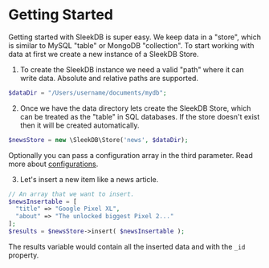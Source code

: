 <!--METADATA
{
    "title": "Getting Started",
    "url": "getting-started",
    "icon": "rocket"
}
!METADATA-->

# Getting Started

Getting started with SleekDB is super easy. We keep data in a "store", which is similar to MySQL "table" or MongoDB "collection". To start working with data at first we create a new instance of a SleekDB Store.

1. To create the SleekDB instance we need a valid "path" where it can write data. Absolute and relative paths are supported.

```php
$dataDir = "/Users/username/documents/mydb";
```

2. Once we have the data directory lets create the SleekDB Store, which can be treated as the "table" in SQL databases. If the store doesn't exist then it will be created automatically.

```php
$newsStore = new \SleekDB\Store('news', $dataDir);
```

Optionally you can pass a configuration array in the third parameter. Read more about <a class="gotoblock" href="#/configurations">configurations</a>.

3. Let's insert a new item like a news article.

```php
// An array that we want to insert.
$newsInsertable = [
  "title" => "Google Pixel XL",
  "about" => "The unlocked biggest Pixel 2..."
];
$results = $newsStore->insert( $newsInsertable );
```

The results variable would contain all the inserted data and with the `_id` property.